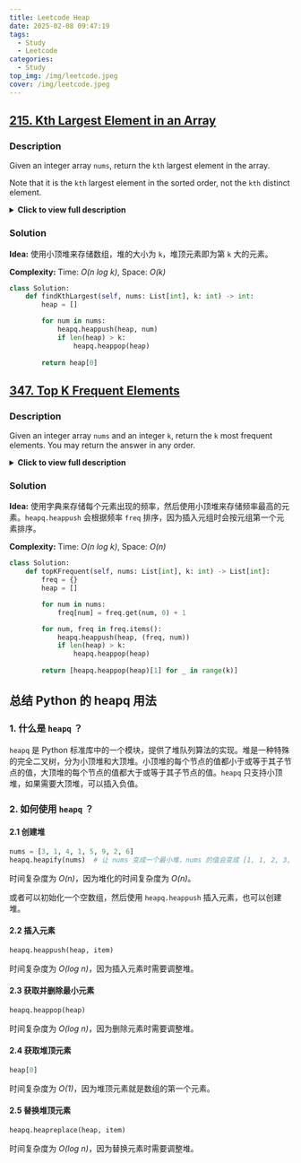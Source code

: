 ```yaml
---
title: Leetcode Heap
date: 2025-02-08 09:47:19
tags:
  - Study
  - Leetcode
categories:
  - Study
top_img: /img/leetcode.jpeg
cover: /img/leetcode.jpeg
---
```


## [215. Kth Largest Element in an Array](https://leetcode.com/problems/kth-largest-element-in-an-array/)

### **Description**

Given an integer array `nums`, return the `kth` largest element in the array.

Note that it is the `kth` largest element in the sorted order, not the `kth` distinct element.

<details>
<summary><b>Click to view full description</b></summary>

---

**Example 1:**

- **Input**: `nums = [3,2,1,5,6,4]`, `k = 2`
- **Output**: `5`

---

**Example 2:**

- **Input**: `nums = [3,2,3,1,2,4,5,5,6]`, `k = 4`
- **Output**: `4`

---

</details>

### **Solution**

**Idea:** 使用小顶堆来存储数组，堆的大小为 `k`，堆顶元素即为第 `k` 大的元素。

**Complexity:** Time: _O(n log k)_, Space: _O(k)_

```python
class Solution:
    def findKthLargest(self, nums: List[int], k: int) -> int:
        heap = []

        for num in nums:
            heapq.heappush(heap, num)
            if len(heap) > k:
                heapq.heappop(heap)
                
        return heap[0]
```

## [347. Top K Frequent Elements](https://leetcode.com/problems/top-k-frequent-elements/)

### **Description**

Given an integer array `nums` and an integer `k`, return the `k` most frequent elements. You may return the answer in any order.

<details>
<summary><b>Click to view full description</b></summary>

---

**Example 1:**

- **Input**: `nums = [1,1,1,2,2,3]`, `k = 2`
- **Output**: `[1,2]`

---

**Example 2:**

- **Input**: `nums = [1]`, `k = 1`
- **Output**: `[1]`

---

</details>

### **Solution**

**Idea:** 使用字典来存储每个元素出现的频率，然后使用小顶堆来存储频率最高的元素。`heapq.heappush` 会根据频率 `freq` 排序，因为插入元组时会按元组第一个元素排序。

**Complexity:** Time: _O(n log k)_, Space: _O(n)_

```python
class Solution:
    def topKFrequent(self, nums: List[int], k: int) -> List[int]:
        freq = {}
        heap = []

        for num in nums:
            freq[num] = freq.get(num, 0) + 1

        for num, freq in freq.items():
            heapq.heappush(heap, (freq, num))
            if len(heap) > k:
                heapq.heappop(heap)
        
        return [heapq.heappop(heap)[1] for _ in range(k)]
```

## 总结 Python 的 heapq 用法

### 1. 什么是 `heapq` ？

`heapq` 是 Python 标准库中的一个模块，提供了堆队列算法的实现。堆是一种特殊的完全二叉树，分为小顶堆和大顶堆。小顶堆的每个节点的值都小于或等于其子节点的值，大顶堆的每个节点的值都大于或等于其子节点的值。`heapq` 只支持小顶堆，如果需要大顶堆，可以插入负值。

### 2. 如何使用 `heapq` ？

#### 2.1 创建堆

```python
nums = [3, 1, 4, 1, 5, 9, 2, 6]
heapq.heapify(nums)  # 让 nums 变成一个最小堆，nums 的值会变成 [1, 1, 2, 3, 5, 9, 4, 6]
```

时间复杂度为 _O(n)_，因为堆化的时间复杂度为 _O(n)_。

或者可以初始化一个空数组，然后使用 `heapq.heappush` 插入元素，也可以创建堆。

#### 2.2 插入元素

```python
heapq.heappush(heap, item)
```

时间复杂度为 _O(log n)_，因为插入元素时需要调整堆。

#### 2.3 获取并删除最小元素

```python
heapq.heappop(heap)
```

时间复杂度为 _O(log n)_，因为删除元素时需要调整堆。

#### 2.4 获取堆顶元素

```python
heap[0]
```

时间复杂度为 _O(1)_，因为堆顶元素就是数组的第一个元素。

#### 2.5 替换堆顶元素

```python
heapq.heapreplace(heap, item)
```

时间复杂度为 _O(log n)_，因为替换元素时需要调整堆。

